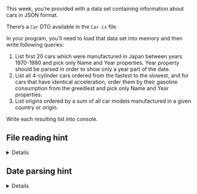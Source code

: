 
This week, you’re provided with a data set containing information about cars in JSON format.

There’s a `Car` DTO available in the `Car.cs` file.

In your program, you’ll need to load that data set into memory and then write following queries:

1. List first 20 cars which were manufactured in Japan between years 1970-1980 and pick only Name and Year properties. Year property should be parsed in order to show only a year part of the date.
2. List all 4-cylinder cars ordered from the fastest to the slowest, and for cars that have identical acceleration, order them by their gasoline consumption from the greediest and pick only Name and Year properties.
3. List origins ordered by a sum of all car models manufactured in a given country or origin.

Write each resulting list into console.

## File reading hint

<details>

```csharp
var options = new JsonSerializerOptions { PropertyNamingPolicy = JsonNamingPolicy.CamelCase };
using var file = File.OpenRead("./Data/car-data.json");
var cars = JsonSerializer.Deserialize<List<Car>>(file, options);
```

</details>

## Date parsing hint

<details>

```csharp
var year = DateTime.ParseExact(car.Year, "yyyy-mm-dd", CultureInfo.InvariantCulture).Year;
```

</details>
